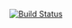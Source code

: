 



[![Build Status](https://travis-ci.org/kulichen/lab2.svg?branch=master)](https://travis-ci.org/kulichen/lab2)
